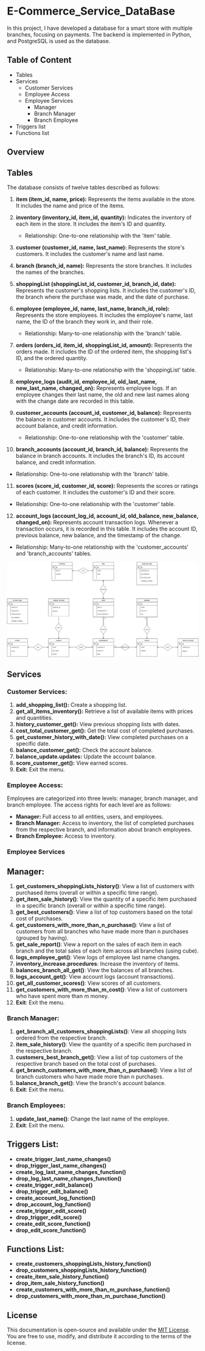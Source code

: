 # E-Commerce_Service_DataBase
In this project, I have developed a database for a smart store with multiple branches, focusing on payments. The backend is implemented in Python, and PostgreSQL is used as the database.

## Table of Content
 - Tables
 - Services
    - Customer Services
    - Employee Access
    - Employee Services
        - Manager
        - Branch Manager
        - Branch Employee
 - Triggers list
 - Functions list

## Overview

## Tables
The database consists of twelve tables described as follows:

1. **item (item_id, name, price):** Represents the items available in the store. It includes the name and price of the items.

2. **inventory (inventory_id, item_id, quantity):** Indicates the inventory of each item in the store. It includes the item's ID and quantity.

   - Relationship: One-to-one relationship with the 'item' table.

3. **customer (customer_id, name, last_name):** Represents the store's customers. It includes the customer's name and last name.

4. **branch (branch_id, name):** Represents the store branches. It includes the names of the branches.

5. **shoppingList (shoppingList_id, customer_id, branch_id, date):** Represents the customer's shopping lists. It includes the customer's ID, the branch where the purchase was made, and the date of purchase.

6. **employee (employee_id, name, last_name, branch_id, role):** Represents the store employees. It includes the employee's name, last name, the ID of the branch they work in, and their role.

   - Relationship: Many-to-one relationship with the 'branch' table.

7. **orders (orders_id, item_id, shoppingList_id, amount):** Represents the orders made. It includes the ID of the ordered item, the shopping list's ID, and the ordered quantity.

   - Relationship: Many-to-one relationship with the 'shoppingList' table.

8. **employee_logs (audit_id, employee_id, old_last_name, new_last_name, changed_on):** Represents employee logs. If an employee changes their last name, the old and new last names along with the change date are recorded in this table.

9. **customer_accounts (account_id, customer_id, balance):** Represents the balance in customer accounts. It includes the customer's ID, their account balance, and credit information.

   - Relationship: One-to-one relationship with the 'customer' table.

10. **branch_accounts (account_id, branch_id, balance):** Represents the balance in branch accounts. It includes the branch's ID, its account balance, and credit information.

   - Relationship: One-to-one relationship with the 'branch' table.

11. **scores (score_id, customer_id, score):** Represents the scores or ratings of each customer. It includes the customer's ID and their score.

   - Relationship: One-to-one relationship with the 'customer' table.

12. **account_logs (account_log_id, account_id, old_balance, new_balance, changed_on):** Represents account transaction logs. Whenever a transaction occurs, it is recorded in this table. It includes the account ID, previous balance, new balance, and the timestamp of the change.

   - Relationship: Many-to-one relationship with the 'customer_accounts' and 'branch_accounts' tables.

![entity diagram](/entity_diagram.jpg)


## Services

### Customer Services:
1. **add_shopping_list():** Create a shopping list.
2. **get_all_items_inventory():** Retrieve a list of available items with prices and quantities.
3. **history_customer_get():** View previous shopping lists with dates.
4. **cost_total_customer_get():** Get the total cost of completed purchases.
5. **get_customer_history_with_date():** View completed purchases on a specific date.
6. **balance_customer_get():** Check the account balance.
7. **balance_update.updates:** Update the account balance.
8. **score_customer_get():** View earned scores.
9. **Exit:** Exit the menu.

### Employee Access:
Employees are categorized into three levels: manager, branch manager, and branch employee. The access rights for each level are as follows:

- **Manager:** Full access to all entities, users, and employees.
- **Branch Manager:** Access to inventory, the list of completed purchases from the respective branch, and information about branch employees.
- **Branch Employee:** Access to inventory.


### Employee Services

## Manager:
1. **get_customers_shoppingLists_history()**: View a list of customers with purchased items (overall or within a specific time range).
2. **get_item_sale_history()**: View the quantity of a specific item purchased in a specific branch (overall or within a specific time range).
3. **get_best_customers()**: View a list of top customers based on the total cost of purchases.
4. **get_customers_with_more_than_n_purchase()**: View a list of customers from all branches who have made more than n purchases (grouped by having).
5. **get_sale_report()**: View a report on the sales of each item in each branch and the total sales of each item across all branches (using cube).
6. **logs_employee_get()**: View logs of employee last name changes.
7. **inventory_increase.procedures**: Increase the inventory of items.
8. **balances_branch_all_get()**: View the balances of all branches.
9. **logs_account_get()**: View account logs (account transactions).
10. **get_all_customer_scores()**: View scores of all customers.
11. **get_customers_with_more_than_m_cost()**: View a list of customers who have spent more than m money.
12. **Exit**: Exit the menu.

### Branch Manager:
1. **get_branch_all_customers_shoppingLists()**: View all shopping lists ordered from the respective branch.
2. **item_sale_history()**: View the quantity of a specific item purchased in the respective branch.
3. **customers_best_branch_get()**: View a list of top customers of the respective branch based on the total cost of purchases.
4. **get_branch_customers_with_more_than_n_purchase()**: View a list of branch customers who have made more than n purchases.
5. **balance_branch_get()**: View the branch's account balance.
6. **Exit**: Exit the menu.

### Branch Employees:
1. **update_last_name()**: Change the last name of the employee.
2. **Exit**: Exit the menu.


## Triggers List:
- **create_trigger_last_name_changes()**
- **drop_trigger_last_name_changes()**
- **create_log_last_name_changes_function()**
- **drop_log_last_name_changes_function()**
- **create_trigger_edit_balance()**
- **drop_trigger_edit_balance()**
- **create_account_log_function()**
- **drop_account_log_function()**
- **create_trigger_edit_score()**
- **drop_trigger_edit_score()**
- **create_edit_score_function()**
- **drop_edit_score_function()**

## Functions List:
- **create_customers_shoppingLists_history_function()**
- **drop_customers_shoppingLists_history_function()**
- **create_item_sale_history_function()**
- **drop_item_sale_history_function()**
- **create_customers_with_more_than_m_purchase_function()**
- **drop_customers_with_more_than_m_purchase_function()**


## License
This documentation is open-source and available under the [MIT License](LICENSE.md). You are free to use, modify, and distribute it according to the terms of the license.

